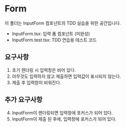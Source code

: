 # Form

이 폴더는 InputForm 컴포넌트의 TDD 실습을 위한 공간입니다.

- InputForm.tsx: 입력 폼 컴포넌트 (미완성)
- InputForm.test.tsx: TDD 연습용 테스트 코드

## 요구사항

1. 초기 렌더링 시 입력창은 비어 있다.
2. 아무것도 입력하지 않고 제출하면 입력값이 표시되지 않는다.
3. 제출 후 입력창이 비워진다.

## 추가 요구사항

4. InputForm이 렌더링되면 입력창에 포커스가 되어 있다.
5. InputForm이 제출 된 후에, 입력창에 포커스가 되어 있다.
